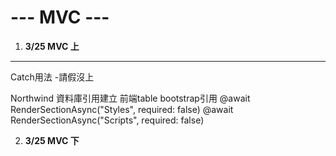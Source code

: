 # --- MVC --- 






1. **3/25 MVC 上**

---
Catch用法
-請假沒上


Northwind 資料庫引用建立
前端table bootstrap引用
   @await RenderSectionAsync("Styles", required: false)
      @await RenderSectionAsync("Scripts", required: false)
      
      
      
2. **3/25 MVC 下**



